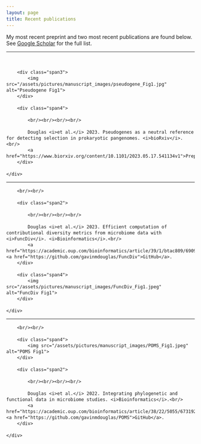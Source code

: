 ```yaml
---
layout: page
title: Recent publications
---
```


My most recent preprint and two most recent publications are found below. See [Google Scholar](https://scholar.google.ca/citations?hl=en&user=EhhXPUkAAAAJ) for the full list.

---

<div class="container">
    <div class="row-fluid">
		<br/>

        <div class="span3">
        	<img src="/assets/pictures/manuscript_images/pseudogene_Fig1.jpg" alt="Pseudogene Fig1">
        </div>

        <div class="span4">

        	<br/><br/><br/><br/>

			Douglas <i>et al.</i> 2023. Pseudogenes as a neutral reference for detecting selection in prokaryotic pangenomes. <i>bioRxiv</i>.<br/>
			<a href="https://www.biorxiv.org/content/10.1101/2023.05.17.541134v1">Preprint</a>.
        </div>

    </div>

</div>

---

<div class="container">
    <div class="row-fluid">

		<br/><br/>

    	<div class="span2">

    		<br/><br/><br/><br/>

			Douglas <i>et al.</i> 2023. Efficient computation of contributional diversity metrics from microbiome data with <i>FuncDiv</i>. <i>Bioinformatics</i>.<br/>
			<a href="https://academic.oup.com/bioinformatics/article/39/1/btac809/6909011">Paper</a>. <a href="https://github.com/gavinmdouglas/FuncDiv">GitHub</a>.
        </div>

        <div class="span4">
        	<img src="/assets/pictures/manuscript_images/FuncDiv_Fig1.jpeg" alt="FuncDiv Fig1">
        </div>

    </div>

</div>

---

<div class="container">
    <div class="row-fluid">

		<br/><br/>

        <div class="span4">
        	<img src="/assets/pictures/manuscript_images/POMS_Fig1.jpeg" alt="POMS Fig1">
        </div>

        <div class="span2">

        	<br/><br/><br/><br/>

			Douglas <i>et al.</i> 2022. Integrating phylogenetic and functional data in microbiome studies. <i>Bioinformatics</i>.<br/>
			<a href="https://academic.oup.com/bioinformatics/article/38/22/5055/6731923">Paper</a>. <a href="https://github.com/gavinmdouglas/POMS">GitHub</a>.
        </div>

    </div>
</div>
